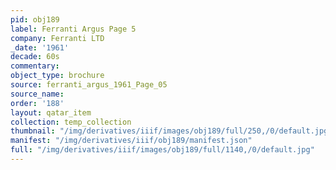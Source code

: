 ```yaml
---
pid: obj189
label: Ferranti Argus Page 5
company: Ferranti LTD
_date: '1961'
decade: 60s
commentary: 
object_type: brochure
source: ferranti_argus_1961_Page_05
source_name: 
order: '188'
layout: qatar_item
collection: temp_collection
thumbnail: "/img/derivatives/iiif/images/obj189/full/250,/0/default.jpg"
manifest: "/img/derivatives/iiif/obj189/manifest.json"
full: "/img/derivatives/iiif/images/obj189/full/1140,/0/default.jpg"
---
```

